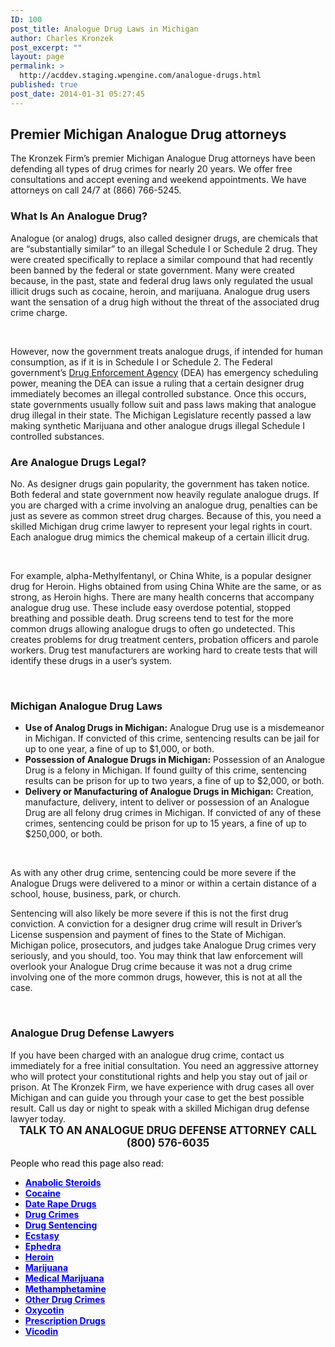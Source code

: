 ```yaml
---
ID: 100
post_title: Analogue Drug Laws in Michigan
author: Charles Kronzek
post_excerpt: ""
layout: page
permalink: >
  http://acddev.staging.wpengine.com/analogue-drugs.html
published: true
post_date: 2014-01-31 05:27:45
---
```

<h2>Premier Michigan Analogue Drug attorneys</h2>
The Kronzek Firm’s premier Michigan Analogue Drug attorneys have been defending all types of drug crimes for nearly 20 years. We offer free consultations and accept evening and weekend appointments. We have attorneys on call 24/7 at (866) 766-5245.
<h3></h3>
<h3><strong>What Is An Analogue Drug?</strong></h3>
Analogue (or analog) drugs, also called designer drugs, are chemicals that are “substantially similar” to an illegal Schedule I or Schedule 2 drug. They were created specifically to replace a similar compound that had recently been banned by the federal or state government. Many were created because, in the past, state and federal drug laws only regulated the usual illicit drugs such as cocaine, heroin, and marijuana. Analogue drug users want the sensation of a drug high without the threat of the associated drug crime charge.

&nbsp;

However, now the government treats analogue drugs, if intended for human consumption, as if it is in Schedule I or Schedule 2. The Federal government’s <a href="http://www.allgov.com/" target="_blank" rel="noopener">Drug Enforcement Agency</a> (DEA) has emergency scheduling power, meaning the DEA can issue a ruling that a certain designer drug immediately becomes an illegal controlled substance. Once this occurs, state governments usually follow suit and pass laws making that analogue drug illegal in their state. The Michigan Legislature recently passed a law making synthetic Marijuana and other analogue drugs illegal Schedule I controlled substances.
<h4></h4>
<h3><strong>Are Analogue Drugs Legal?</strong></h3>
No. As designer drugs gain popularity, the government has taken notice. Both federal and state government now heavily regulate analogue drugs. If you are charged with a crime involving an analogue drug, penalties can be just as severe as common street drug charges. Because of this, you need a skilled Michigan drug crime lawyer to represent your legal rights in court. Each analogue drug mimics the chemical makeup of a certain illicit drug.

&nbsp;

For example, alpha-Methylfentanyl, or China White, is a popular designer drug for Heroin. Highs obtained from using China White are the same, or as strong, as Heroin highs. There are many health concerns that accompany analogue drug use. These include easy overdose potential, stopped breathing and possible death. Drug screens tend to test for the more common drugs allowing analogue drugs to often go undetected. This creates problems for drug treatment centers, probation officers and parole workers. Drug test manufacturers are working hard to create tests that will identify these drugs in a user’s system.

&nbsp;
<h3><strong>Michigan Analogue Drug Laws</strong></h3>
<ul>
 	<li><strong>Use of Analog Drugs in Michigan:</strong>
Analogue Drug use is a misdemeanor in Michigan. If convicted of this crime, sentencing results can be jail for up to one year, a fine of up to $1,000, or both.</li>
 	<li><strong>Possession of Analogue Drugs in Michigan:</strong>
Possession of an Analogue Drug is a felony in Michigan. If found guilty of this crime, sentencing results can be prison for up to two years, a fine of up to $2,000, or both.</li>
 	<li><strong>Delivery or Manufacturing of Analogue Drugs in Michigan:</strong>
Creation, manufacture, delivery, intent to deliver or possession of an Analogue Drug are all felony drug crimes in Michigan. If convicted of any of these crimes, sentencing could be prison for up to 15 years, a fine of up to $250,000, or both.</li>
</ul>
&nbsp;

As with any other drug crime, sentencing could be more severe if the Analogue Drugs were delivered to a minor or within a certain distance of a school, house, business, park, or church.

Sentencing will also likely be more severe if this is not the first drug conviction. A conviction for a designer drug crime will result in Driver’s License suspension and payment of fines to the State of Michigan. Michigan police, prosecutors, and judges take Analogue Drug crimes very seriously, and you should, too. You may think that law enforcement will overlook your Analogue Drug crime because it was not a drug crime involving one of the more common drugs, however, this is not at all the case.

&nbsp;
<h3><strong>Analogue Drug Defense Lawyers</strong></h3>
If you have been charged with an analogue drug crime, contact us immediately for a free initial consultation. You need an aggressive attorney who will protect your constitutional rights and help you stay out of jail or prison. At The Kronzek Firm, we have experience with drug cases all over Michigan and can guide you through your case to get the best possible result. Call us day or night to speak with a skilled Michigan drug defense lawyer today.

<center><span style="font-size: 120%;">
<strong>TALK TO AN ANALOGUE DRUG DEFENSE ATTORNEY</strong>
<strong> CALL (800) 576-6035 </strong></span></center>
<p style="color: #000000;">People who read this page also read:</p>

<ul style="color: #000000;">
 	<li><span style="color: #0000ff;"><strong><a style="font-weight: bold; color: #0000ff;" href="http://acddev.staging.wpengine.com/anabolic-steroids.html">Anabolic Steroids</a></strong></span></li>
 	<li><span style="color: #0000ff;"><strong><a style="font-weight: bold; color: #0000ff;" href="http://acddev.staging.wpengine.com/cocaine.html">Cocaine</a></strong></span></li>
 	<li><span style="color: #0000ff;"><strong><a style="font-weight: bold; color: #0000ff;" href="http://acddev.staging.wpengine.com/date-rape-drugs.html">Date Rape Drugs</a></strong></span></li>
 	<li><span style="color: #0000ff;"><strong><a style="font-weight: bold; color: #0000ff;" href="http://acddev.staging.wpengine.com/drug-charges.html">Drug Crimes</a></strong></span></li>
 	<li><span style="color: #0000ff;"><strong><a style="font-weight: bold; color: #0000ff;" href="http://acddev.staging.wpengine.com/drug-crime-sentencing.html">Drug Sentencing</a></strong></span></li>
 	<li><span style="color: #0000ff;"><strong><a style="font-weight: bold; color: #0000ff;" href="http://acddev.staging.wpengine.com/ecstasy.html">Ecstasy</a></strong></span></li>
 	<li><span style="color: #0000ff;"><strong><a style="font-weight: bold; color: #0000ff;" href="http://acddev.staging.wpengine.com/ephedra.html">Ephedra</a></strong></span></li>
 	<li><span style="color: #0000ff;"><strong><a style="font-weight: bold; color: #0000ff;" href="http://acddev.staging.wpengine.com/heroin.html">Heroin</a></strong></span></li>
 	<li><span style="color: #0000ff;"><strong><a style="font-weight: bold; color: #0000ff;" href="http://acddev.staging.wpengine.com/marijuana.html">Marijuana</a></strong></span></li>
 	<li><span style="color: #0000ff;"><strong><a style="font-weight: bold; color: #0000ff;" href="http://acddev.staging.wpengine.com/medical-marijuana.html">Medical Marijuana</a></strong></span></li>
 	<li><span style="color: #0000ff;"><strong><a style="font-weight: bold; color: #0000ff;" href="http://acddev.staging.wpengine.com/methamphetamine.html">Methamphetamine</a></strong></span></li>
 	<li><span style="color: #0000ff;"><strong><a style="font-weight: bold; color: #0000ff;" href="http://acddev.staging.wpengine.com/other-drug-crimes.html">Other Drug Crimes</a></strong></span></li>
 	<li><span style="color: #0000ff;"><strong><a style="color: #0000ff;" href="http://acddev.staging.wpengine.com/oxycontin.html" target="_blank" rel="noopener">Oxycotin</a></strong></span></li>
 	<li><span style="color: #0000ff;"><strong><a style="font-weight: bold; color: #0000ff;" href="http://acddev.staging.wpengine.com/prescription-drug-abuse.html" target="_blank" rel="noopener">Prescription Drugs</a> </strong></span></li>
 	<li><span style="color: #0000ff;"><strong><a style="color: #0000ff;" href="http://acddev.staging.wpengine.com/vicodin.html" target="_blank" rel="noopener">Vicodin</a></strong></span></li>
</ul>
&nbsp;